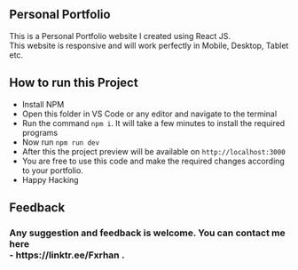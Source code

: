 ## Personal Portfolio
This is a Personal Portfolio website I created using React JS.<br/>
This website is responsive and will work perfectly in Mobile, Desktop, Tablet etc.

## How to run this Project
- Install NPM 
- Open this folder in VS Code or any editor and navigate to the terminal
- Run the command ``` npm i ```. It will take a few minutes to install the required programs
- Now run ``` npm run dev ```
- After this the project preview will be available on ``` http://localhost:3000 ```
- You are free to use this code and make the required changes according to your portfolio.
- Happy Hacking

## Feedback
<h3>Any suggestion and feedback is welcome. You can contact me here <br> - https://linktr.ee/Fxrhan .</h3>
